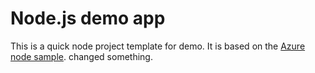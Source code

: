 
# Node.js demo app

This is a quick node project template for demo. It is based on the [Azure node sample](https://github.com/Azure-Samples/nodejs-docs-hello-world). 
changed something.